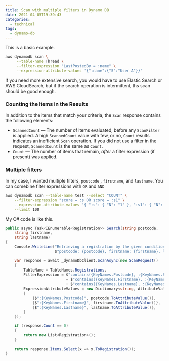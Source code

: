 ```yaml
---
title: Scan with multiple filters in Dynamo DB
date: 2021-04-05T19:39:43
categories:
  - technical
tags:
  - dynamo-db
---
```



This is a basic example.

```bash
aws dynamodb scan \
     --table-name Thread \
     --filter-expression "LastPostedBy = :name" \
     --expression-attribute-values '{":name":{"S":"User A"}}'
```

If you need more extensive search, you would have to use Elastic Search or AWS CloudSearch, but if the search operation is intermittent, ths scan should be good enough. 

### Counting the Items in the Results <a id="Scan.Count"></a>

In addition to the items that match your criteria, the `Scan` response contains the following elements:

* `ScannedCount` — The number of items evaluated, before any `ScanFilter` is applied. A high `ScannedCount` value with few, or no, `Count` results indicates an inefficient `Scan` operation. If you did not use a filter in the request, `ScannedCount` is the same as `Count`.
* `Count` — The number of items that remain, _after_ a filter expression \(if present\) was applied.

### Multiple filters

In my case, I wanted multiple filters, `postcode` , `firstname`, and `lastname`. You can comebine filter expressions with `OR` and `AND` 

```bash
aws dynamodb scan --table-name test --select "COUNT" \
    --filter-expression "score = :s OR score = :s1" \
    --expression-attribute-values '{ ":s": { "N": "1" }, ":s1": { "N": "40" } }' \
    --limit 100
```

My C\# code is like this.

```csharp
public async Task<IEnumerable<Registration>> Search(string postcode, 
    string firstname, 
    string lastname)
{
    Console.WriteLine("Retrieving a registration by the given conditions: " +
                      $"postcode: {postcode}, firstname: {firstname}, lastname: {lastname}");

    var response = await _dynamoDbClient.ScanAsync(new ScanRequest()
    {
        TableName = TableNames.Registrations,
        FilterExpression = $"contains({KeyNames.Postcode}, :{KeyNames.Postcode}) AND " 
                           + $"contains({KeyNames.Firstname}, :{KeyNames.Firstname}) AND "
                           + $"contains({KeyNames.Lastname}, :{KeyNames.Lastname})",
        ExpressionAttributeValues = new Dictionary<string, AttributeValue>
        {
            {$":{KeyNames.Postcode}", postcode.ToAttributeValue()},
            {$":{KeyNames.Firstname}", firstname.ToAttributeValue()},
            {$":{KeyNames.Lastname}", lastname.ToAttributeValue()},
        }
    });

    if (response.Count == 0)
    {
        return new List<Registration>();
    }
    
    return response.Items.Select(x => x.ToRegistration());
}

```

